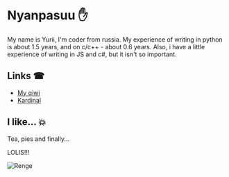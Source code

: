 # Nyanpasuu ✋

My name is Yurii, I'm coder from russia. 
My experience of writing in python is about 1.5 years, and on c/c++ - about 0.6 years.
Also, i have a little experience of writing in JS and c#, but it isn't so important.

## Links ☎

- [My qiwi](http://qiwi.com/n/ABRZV)
- [Kardinal](https://vk.com/kardinal_sys)

## I like... 💥

Tea, pies and finally...

LOLIS!!!

![Renge](http://abrzv.xyz/1534572621_giphy.gif "Лоля покачивается")

